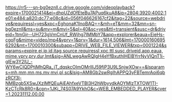 https://rr5---sn-bg0eznll.c.drive.google.com/videoplayback?expire=1700021414&ei=dhpUZdOfEteBu7APuq6kuA8&ip=2804:3920:4002:1e01:e484:a820:dc77:e08c&id=056f046626167cf2&itag=22&source=webdrive&requiressl=yes&xpc=EghonaK1InoBAQ==&mh=eT&mm=32&mn=sn-bg0eznll&ms=su&mv=m&mvi=5&pl=40&sc=yes&ttl=transient&susc=dr&driveid=1tmGjr--UH723gVmCnUf_RWjhg7IMMbY7&app=explorer&eaua=EieHs-cgoFg&mime=video/mp4&vprv=1&prv=1&dur=1614.506&lmt=1700001606956292&mt=1700010300&subapp=DRIVE_WEB_FILE_VIEWER&txp=0001224&sparams=expire,ei,ip,id,itag,source,requiressl,xpc,ttl,susc,driveid,app,eaua,mime,vprv,prv,dur,lmt&sig=ANLwegAwRQIgH4eYfBxuthlHElBYrrNyVIQnT1i-gIEw3Y2lU_-WY6wCIQDPtjMhQRa_jT_dqskcOImOMrIllJ59fjP3U9LSnjwXOw==&lsparams=mh,mm,mn,ms,mv,mvi,pl,sc&lsig=AM8Gb2swRgIhAPPQ3yFBTemrAoi6qbzRCf3l-NMBzgb5XSwJXzIMfQEuAiEAhfxeVTBl3H2hWbyvdkAOYMIzTXTOW1TI-KzCTcRk8R0=&cpn=1JKj_74S07A9YkhO&c=WEB_EMBEDDED_PLAYER&cver=1.20231112.00.00
